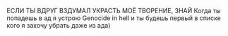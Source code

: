 ЕСЛИ ТЫ ВДРУГ ВЗДУМАЛ УКРАСТЬ МОЁ ТВОРЕНИЕ, ЗНАЙ Когда ты попадешь в ад я устрою Genocide in hell и ты будешь первый в списке кого я захочу убрать даже из ада)
